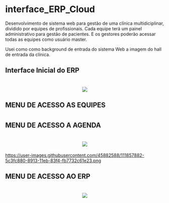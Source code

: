 # interface_ERP_Cloud
Desenvolvimento de sistema web para gestão de uma clínica multidiciplinar, dividido por equipes de profissionais. Cada equipe terá um painel administrativo para gestão de pacientes. E os gestores poderão acessar todas as equipes como usuário master.  

Usei como como background de entrada do sistema Web a imagem do hall de entrada da clínica.

## Interface Inicial do ERP



<h1 align="center">
    <img  src="https://user-images.githubusercontent.com/45882588/111857595-58ab4200-8911-11eb-8829-6ba3a4e2f59a.png" />
</h1>



## MENU DE ACESSO AS EQUIPES

<h1 align="center">
    <https://user-images.githubusercontent.com/45882588/111857821-ecc9d900-8912-11eb-949b-8eb17ebaf3e9.png" />
</h1>



## MENU DE ACESSO A AGENDA

<h1 align="center">
    <img  src="https://user-images.githubusercontent.com/45882588/111857840-1125b580-8913-11eb-85f7-b9c5f69e1f1e.png" />
</h1>

https://user-images.githubusercontent.com/45882588/111857882-5c3fc880-8913-11eb-83f4-fb7732c61e23.png

## MENU DE ACESSO AO ERP

<h1 align="center">
    <img  src="https://user-images.githubusercontent.com/45882588/111857882-5c3fc880-8913-11eb-83f4-fb7732c61e23.png" />
</h1>
